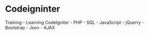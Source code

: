 # Codeigninter
Training - Learning CodeIgniter - PHP - SQL - JavaScript - jQuerry - Bootstrap - Json - AJAX
